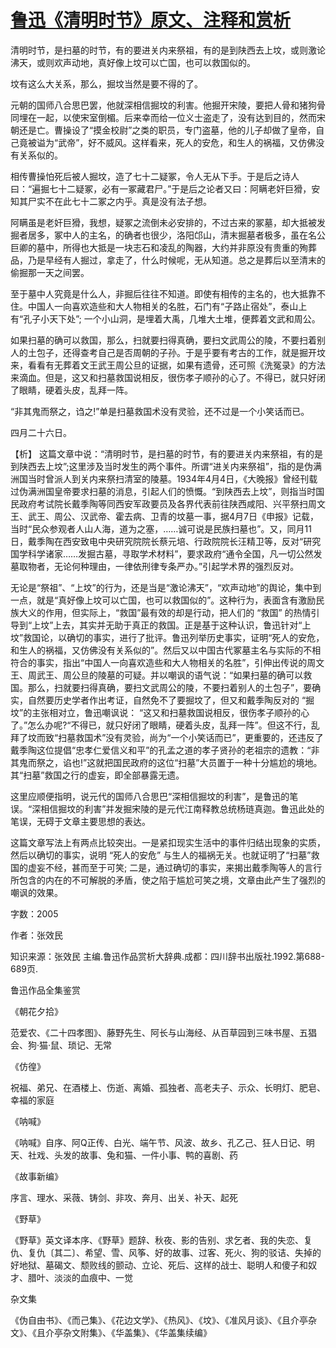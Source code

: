# [鲁迅《清明时节》原文、注释和赏析](https://www.vrrw.net/wx/9719.html)

清明时节，是扫墓的时节，有的要进关内来祭祖，有的是到陕西去上坟，或则激论沸天，或则欢声动地，真好像上坟可以亡国，也可以救国似的。

坟有这么大关系，那么，掘坟当然是要不得的了。

元朝的国师八合思巴罢，他就深相信掘坟的利害。他掘开宋陵，要把人骨和猪狗骨同埋在一起，以使宋室倒楣。后来幸而给一位义士盗走了，没有达到目的，然而宋朝还是亡。曹操设了“摸金校尉”之类的职员，专门盗墓，他的儿子却做了皇帝，自己竟被谥为“武帝”，好不威风。这样看来，死人的安危，和生人的祸福，又仿佛没有关系似的。

相传曹操怕死后被人掘坟，造了七十二疑冢，令人无从下手。于是后之诗人曰：“遍掘七十二疑冢，必有一冢藏君尸。”于是后之论者又曰：阿瞒老奸巨猾，安知其尸实不在此七十二冢之内乎。真是没有法子想。

阿瞒虽是老奸巨猾，我想，疑冢之流倒未必安排的，不过古来的冢墓，却大抵被发掘者居多，冢中人的主名，的确者也很少，洛阳邙山，清末掘墓者极多，虽在名公巨卿的墓中，所得也大抵是一块志石和凌乱的陶器，大约并非原没有贵重的殉葬品，乃是早经有人掘过，拿走了，什么时候呢，无从知道。总之是葬后以至清末的偷掘那一天之间罢。

至于墓中人究竟是什么人，非掘后往往不知道。即使有相传的主名的，也大抵靠不住。中国人一向喜欢造些和大人物相关的名胜，石门有“子路止宿处”，泰山上有“孔子小天下处”; 一个小山洞，是埋着大禹，几堆大土堆，便葬着文武和周公。

如果扫墓的确可以救国，那么，扫就要扫得真确，要扫文武周公的陵，不要扫着别人的土包子，还得查考自己是否周朝的子孙。于是乎要有考古的工作，就是掘开坟来，看看有无葬着文王武王周公旦的证据，如果有遗骨，还可照《洗冤录》的方法来滴血。但是，这又和扫墓救国说相反，很伤孝子顺孙的心了。不得已，就只好闭了眼睛，硬着头皮，乱拜一阵。

“非其鬼而祭之，诌之!”单是扫墓救国术没有灵验，还不过是一个小笑话而已。

四月二十六日。



【析】 这篇文章中说：“清明时节，是扫墓的时节，有的要进关内来祭祖，有的是到陕西去上坟”;这里涉及当时发生的两个事件。所谓“进关内来祭祖”，指的是伪满洲国当时曾派人到关内来祭扫清室的陵墓。1934年4月4日，《大晚报》曾经刊载过伪满洲国皇帝要求扫墓的消息，引起人们的愤慨。“到陕西去上坟”，则指当时国民政府考试院长戴季陶等同西安军政要员及各界代表前往陕西咸阳、兴平祭扫周文王、武王、周公、汉武帝、霍去病、卫青的坟墓一事，据4月7日《申报》记载，当时“民众参观者人山人海，道为之塞，……诚可说是民族扫墓也”。又，同月11日，戴季陶在西安致电中央研究院院长蔡元培、行政院院长汪精卫等，反对“研究国学科学诸家……发掘古墓，寻取学术材料”，要求政府“通令全国，凡一切公然发墓取物者，无论何种理由，一律依刑律专条严办。”引起学术界的强烈反对。

无论是“祭祖”、“上坟”的行为，还是当是“激论沸天”，“欢声动地”的舆论，集中到一点，就是“真好像上坟可以亡国，也可以救国似的”。这种行为，表面含有激励民族大义的作用，但实际上，“救国”最有效的却是行动，把人们的 “救国” 的热情引导到“上坟”上去，其实并无助于真正的救国。正是基于这种认识，鲁迅针对“上坟”救国论，以确切的事实，进行了批评。鲁迅列举历史事实，证明“死人的安危，和生人的祸福，又仿佛没有关系似的”。然后又以中国古代冢墓主名与实际的不相符合的事实，指出“中国人一向喜欢造些和大人物相关的名胜”，引伸出传说的周文王、周武王、周公旦的陵墓的可疑。并以嘲讽的语气说：“如果扫墓的确可以救国。那么，扫就要扫得真确，要扫文武周公的陵，不要扫着别人的土包子”，要确实，自然要历史学者作出考证，自然免不了要掘坟了，但又和戴季陶反对的 “掘坟”的主张相对立，鲁迅嘲讽说： “这又和扫墓救国说相反，很伤孝子顺孙的心了。”怎么办呢?“不得已，就只好闭了眼睛，硬着头皮，乱拜一阵”。但这不行，乱拜了坟而致“扫墓救国术”没有灵验，尚为“一个小笑话而已”，更重要的，还违反了戴季陶这位提倡“忠孝仁爱信义和平”的孔孟之道的孝子贤孙的老祖宗的遗教：“非其鬼而祭之，谄也!”这就把国民政府的这位“扫墓”大员置于一种十分尴尬的境地。其“扫墓”救国之行的虚妄，即全部暴露无遗。

这里应顺便指明，说元代的国师八合思巴“深相信掘坟的利害”，是鲁迅的笔误。“深相信掘坟的利害”并发掘宋陵的是元代江南释教总统杨琏真迦。鲁迅此处的笔误，无碍于文章主要思想的表达。

这篇文章写法上有两点比较突出。一是紧扣现实生活中的事件归结出现象的实质，然后以确切的事实，说明 “死人的安危” 与生人的福祸无关。也就证明了“扫墓”救国的虚妄不经，甚而至于可笑; 二是，通过确切的事实，来揭出戴季陶等人的言行所包含的内在的不可解脱的矛盾，使之陷于尴尬可笑之境，文章由此产生了强烈的嘲讽的效果。

字数：2005

作者：张效民

知识来源：张效民 主编.鲁迅作品赏析大辞典.成都：四川辞书出版社.1992.第688-689页.

鲁迅作品全集鉴赏

《朝花夕拾》

范爱农、《二十四孝图》、藤野先生、阿长与山海经、从百草园到三味书屋、五猖会、狗·猫·鼠、琐记、无常

《仿徨》

祝福、弟兄、在酒楼上、伤逝、离婚、孤独者、高老夫子、示众、长明灯、肥皂、幸福的家庭

《呐喊》

《呐喊》自序、阿Q正传、白光、端午节、风波、故乡、孔乙己、狂人日记、明天、社戏、头发的故事、兔和猫、一件小事、鸭的喜剧、药

《故事新编》

序言、理水、采薇、铸剑、非攻、奔月、出关、补天、起死

《野草》

《野草》英文译本序、《野草》题辞、秋夜、影的告别、求乞者、我的失恋、复仇、复仇〔其二〕、希望、雪、风筝、好的故事、过客、死火、狗的驳诘、失掉的好地狱、墓碣文、颓败线的颤动、立论、死后、这样的战士、聪明人和傻子和奴才、腊叶、淡淡的血痕中、一觉

杂文集

《伪自由书》、《而己集》、《花边文学》、《热风》、《坟》、《准风月谈》、《且介亭杂文》、《且介亭杂文附集》、《华盖集》、《华盖集续编》


